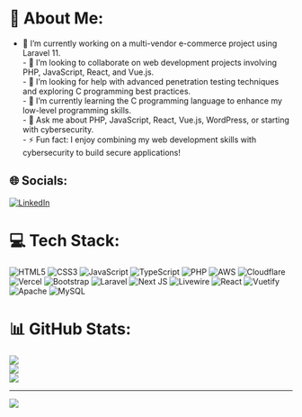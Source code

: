 # 💫 About Me:
- 🔭 I’m currently working on a multi-vendor e-commerce project using Laravel 11.<br>- 👯 I’m looking to collaborate on web development projects involving PHP, JavaScript, React, and Vue.js.<br>- 🤝 I’m looking for help with advanced penetration testing techniques and exploring C programming best practices.<br>- 🌱 I’m currently learning the C programming language to enhance my low-level programming skills.<br>- 💬 Ask me about PHP, JavaScript, React, Vue.js, WordPress, or starting with cybersecurity.<br>- ⚡ Fun fact: I enjoy combining my web development skills with cybersecurity to build secure applications!


## 🌐 Socials:
[![LinkedIn](https://img.shields.io/badge/LinkedIn-%230077B5.svg?logo=linkedin&logoColor=white)](https://linkedin.com/in/#) 

# 💻 Tech Stack:
![HTML5](https://img.shields.io/badge/html5-%23E34F26.svg?style=for-the-badge&logo=html5&logoColor=white) ![CSS3](https://img.shields.io/badge/css3-%231572B6.svg?style=for-the-badge&logo=css3&logoColor=white) ![JavaScript](https://img.shields.io/badge/javascript-%23323330.svg?style=for-the-badge&logo=javascript&logoColor=%23F7DF1E) ![TypeScript](https://img.shields.io/badge/typescript-%23007ACC.svg?style=for-the-badge&logo=typescript&logoColor=white) ![PHP](https://img.shields.io/badge/php-%23777BB4.svg?style=for-the-badge&logo=php&logoColor=white) ![AWS](https://img.shields.io/badge/AWS-%23FF9900.svg?style=for-the-badge&logo=amazon-aws&logoColor=white) ![Cloudflare](https://img.shields.io/badge/Cloudflare-F38020?style=for-the-badge&logo=Cloudflare&logoColor=white) ![Vercel](https://img.shields.io/badge/vercel-%23000000.svg?style=for-the-badge&logo=vercel&logoColor=white) ![Bootstrap](https://img.shields.io/badge/bootstrap-%238511FA.svg?style=for-the-badge&logo=bootstrap&logoColor=white) ![Laravel](https://img.shields.io/badge/laravel-%23FF2D20.svg?style=for-the-badge&logo=laravel&logoColor=white) ![Next JS](https://img.shields.io/badge/Next-black?style=for-the-badge&logo=next.js&logoColor=white) ![Livewire](https://img.shields.io/badge/livewire-%234e56a6.svg?style=for-the-badge&logo=livewire&logoColor=white) ![React](https://img.shields.io/badge/react-%2320232a.svg?style=for-the-badge&logo=react&logoColor=%2361DAFB) ![Vuetify](https://img.shields.io/badge/Vuetify-1867C0?style=for-the-badge&logo=vuetify&logoColor=AEDDFF) ![Apache](https://img.shields.io/badge/apache-%23D42029.svg?style=for-the-badge&logo=apache&logoColor=white) ![MySQL](https://img.shields.io/badge/mysql-4479A1.svg?style=for-the-badge&logo=mysql&logoColor=white)
# 📊 GitHub Stats:
![](https://github-readme-stats.vercel.app/api?username=eisaahmed083&theme=dark&hide_border=false&include_all_commits=false&count_private=true)<br/>
![](https://github-readme-streak-stats.herokuapp.com/?user=eisaahmed083&theme=dark&hide_border=false)<br/>
![](https://github-readme-stats.vercel.app/api/top-langs/?username=eisaahmed083&theme=dark&hide_border=false&include_all_commits=false&count_private=true&layout=compact)

---
[![](https://visitcount.itsvg.in/api?id=eisaahmed083&icon=0&color=0)](https://visitcount.itsvg.in)

<!-- Proudly created with GPRM ( https://gprm.itsvg.in ) -->
